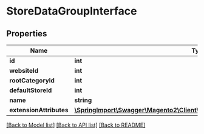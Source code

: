 # StoreDataGroupInterface

## Properties
Name | Type | Description | Notes
------------ | ------------- | ------------- | -------------
**id** | **int** |  | 
**websiteId** | **int** |  | 
**rootCategoryId** | **int** |  | 
**defaultStoreId** | **int** |  | 
**name** | **string** |  | 
**extensionAttributes** | [**\SpringImport\Swagger\Magento2\Client\Model\StoreDataGroupExtensionInterface**](StoreDataGroupExtensionInterface.md) |  | [optional] 

[[Back to Model list]](../README.md#documentation-for-models) [[Back to API list]](../README.md#documentation-for-api-endpoints) [[Back to README]](../README.md)


